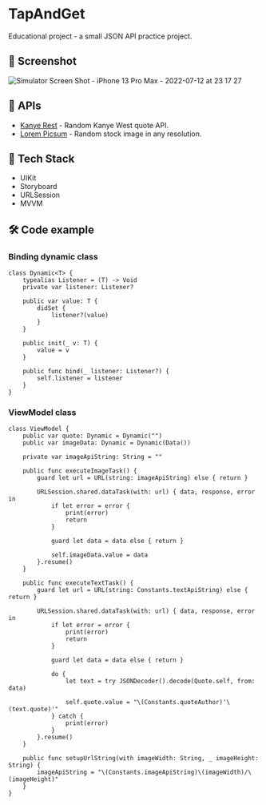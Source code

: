 # TapAndGet

Educational project - a small JSON API practice project.

## 📸 Screenshot

![Simulator Screen Shot - iPhone 13 Pro Max - 2022-07-12 at 23 17 27](https://user-images.githubusercontent.com/58942445/178587775-a4ad347d-dc7a-4267-9afd-bb750199fefb.png)

## 🤖 APIs

- [Kanye Rest](https://api.kanye.rest) - Random Kanye West quote API.
- [Lorem Picsum](https://picsum.photos/) - Random stock image in any resolution.

## 🔨 Tech Stack

- UIKit
- Storyboard
- URLSession
- MVVM

## 🛠 Code example

### Binding dynamic class

```
class Dynamic<T> {
    typealias Listener = (T) -> Void
    private var listener: Listener?
    
    public var value: T {
        didSet {
            listener?(value)
        }
    }
    
    public init(_ v: T) {
        value = v
    }
    
    public func bind(_ listener: Listener?) {
        self.listener = listener
    }
}
```

### ViewModel class

```
class ViewModel {
    public var quote: Dynamic = Dynamic("")
    public var imageData: Dynamic = Dynamic(Data())
    
    private var imageApiString: String = ""
    
    public func executeImageTask() {
        guard let url = URL(string: imageApiString) else { return }
        
        URLSession.shared.dataTask(with: url) { data, response, error in
            if let error = error {
                print(error)
                return
            }
            
            guard let data = data else { return }
            
            self.imageData.value = data
        }.resume()
    }
    
    public func executeTextTask() {
        guard let url = URL(string: Constants.textApiString) else { return }
        
        URLSession.shared.dataTask(with: url) { data, response, error in
            if let error = error {
                print(error)
                return
            }
            
            guard let data = data else { return }
            
            do {
                let text = try JSONDecoder().decode(Quote.self, from: data)
                
                self.quote.value = "\(Constants.quoteAuthor)'\(text.quote)'"
            } catch {
                print(error)
            }
        }.resume()
    }
    
    public func setupUrlString(with imageWidth: String, _ imageHeight: String) {
        imageApiString = "\(Constants.imageApiString)\(imageWidth)/\(imageHeight)"
    }
}
```
